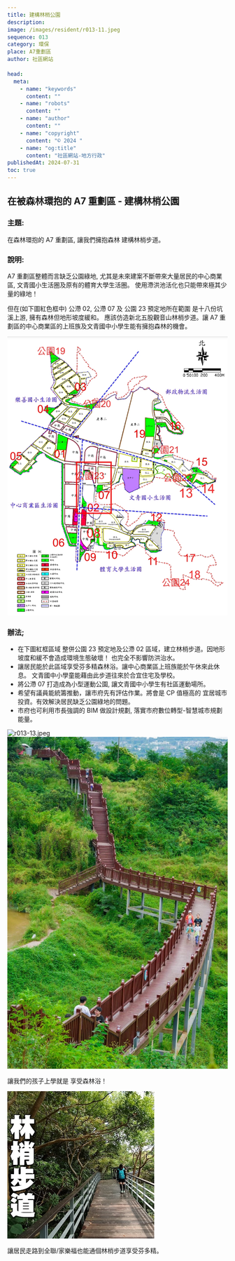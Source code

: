 ```yaml
---
title: 建構林梢公園
description:
image: /images/resident/r013-11.jpeg
sequence: 013
category: 環保
place: A7重劃區
author: 社區網站

head:
  meta:
    - name: "keywords"
      content: ""
    - name: "robots"
      content: ""
    - name: "author"
      content: ""
    - name: "copyright"
      content: "© 2024 "
    - name: "og:title"
      content: "社區網站-地方行政"
publishedAt: 2024-07-31
toc: true
---
```


## 在被森林環抱的 A7 重劃區 - 建構林梢公園

### 主題:

在森林環抱的 A7 重劃區, 讓我們擁抱森林 建構林梢步道。

### 說明:

A7 重劃區整體而言缺乏公園綠地, 尤其是未來建案不斷帶來大量居民的中心商業區, 文青國小生活圈及原有的體育大學生活圈。 使用滯洪池活化也只能帶來極其少量的綠地！

但在(如下圖紅色框中) 公滯 02, 公滯 07 及 公園 23 預定地所在範圍 是十八份坑溪上游, 擁有森林但地形坡度緩和。 應該仿造新北五股觀音山林梢步道。讓 A7 重劃區的中心商業區的上班族及文青國中小學生能有擁抱森林的機會。

![r013-12.jpeg](/images/resident/r013-12.jpeg)

### 辦法;

- 在下圖紅框區域 整併公園 23 預定地及公滯 02 區域，建立林梢步道。因地形坡度和緩不會造成環境生態破壞！ 也完全不影響防洪治水。
- 讓居民能於此區域享受芬多精森林浴。讓中心商業區上班族能於午休來此休息。 文青國中小學童能藉由此步道往來於合宜住宅及學校。
- 將公滯 07 打造成為小型運動公園, 讓文青國中小學生有社區運動場所。
- 希望有議員能統籌推動，讓市府先有評估作業。將會是 CP 值極高的 宜居城市投資。有效解決居民缺乏公園綠地的問題。
- 市府也可利用市長強調的 BIM 做設計規劃, 落實市府數位轉型-智慧城市規劃能量。

![r013-13.jpeg](/images/resident/r013-13.jpeg)
![r013-14.jpeg](/images/resident/r013-14.jpeg)

讓我們的孩子上學就是 享受森林浴！

![r013-11.jpeg](/images/resident/r013-11.jpeg)

讓居民走路到全聯/家樂福也能通個林梢步道享受芬多精。
